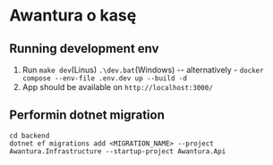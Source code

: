 # Awantura o kasę

## Running development env

1. Run `make dev`(Linus) `.\dev.bat`(Windows) -- alternatively - `docker compose --env-file .env.dev up --build -d`
2. App should be available on `http://localhost:3000/`

## Performin dotnet migration

```
cd backend
dotnet ef migrations add <MIGRATION_NAME> --project Awantura.Infrastructure --startup-project Awantura.Api
```
